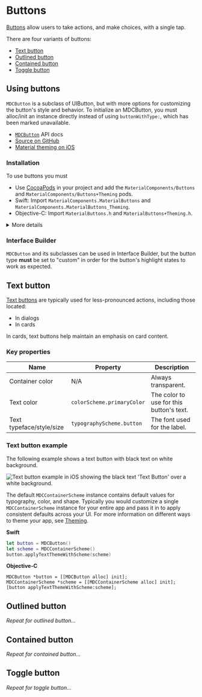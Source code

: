 # Buttons

[Buttons](https://material.io/components/buttons/) allow users to take actions, and make choices, with a single tap.

There are four variants of buttons:

* [Text button](#text-button)
* [Outlined button](#outlined-button) 
* [Contained button](#contained-button)
* [Toggle button](#toggle-button)

<!-- TODO(b/1234568): Add example image here when it is available. -->

## Using buttons

`MDCButton` is a subclass of UIButton, but with more options for customizing the button's style and
behavior. To initialize an MDCButton, you must alloc/init an instance directly instead of using
`buttonWithType:`, which has been marked unavailable.

* [`MDCButton`](https://material.io/develop/ios/components/buttons/api-docs/Classes/MDCButton.html) API docs
* [Source on GitHub](https://github.com/material-components/material-components-ios/blob/develop/components/Buttons/src/MDCButton.h)
* [Material theming on iOS](https://material.io/develop/ios/components/theming/)

### Installation

To use buttons you must

* Use [CocoaPods](https://cocoapods.org/) in your project and add the `MaterialComponents/Buttons` and `MaterialComponents/Buttons+Theming` pods.
* Swift: Import `MaterialComponents.MaterialButtons` and `MaterialComponents.MaterialButtons_Theming`.
* Objective-C: Import `MaterialButtons.h` and `MaterialButtons+Theming.h`.

<details><summary>More details</summary>

Add the `MaterialComponents/Buttons` pod:

 1. Add the following line to your `Podfile`: `pod MaterialComponents/Buttons`
 1. Run the installer: `pod install`.

Import the classes, create and initialize `MDCButton` instances with theming:

**Swift**
 
```swift
import MaterialComponents.MaterialButtons
import MaterialComponents.MaterialButtons_Theming
```

**Objective-C**
 
```objc
#import "MaterialButtons.h"
#import "MaterialButtons+Theming.h"
```
</details>

### Interface Builder

`MDCButton` and its subclasses can be used in Interface Builder, but the button type **must** be set
to "custom" in order for the button's highlight states to work as expected.


## Text button

[Text buttons](https://material.io/components/buttons/#text-button) are typically used for less-pronounced actions, including those located:

* In dialogs
* In cards

In cards, text buttons help maintain an emphasis on card content.

### Key properties

Name | Property | Description
-----|----------|------------
Container color | N/A | Always transparent.
Text color | `colorScheme.primaryColor` | The color to use for this button's text.
Text typeface/style/size | `typographyScheme.button` | The font used for the label.

### Text button example

The following example shows a text button with black text on white background.

<img src="assets/ios-text-button.gif" alt="Text button example in iOS showing the black text 'Text Button' over a white background.">

The default `MDCContainerScheme` instance contains default values for typography, color, and shape. Typically you would customize a single `MDCContainerScheme` instance for your entire app and pass it in to apply consistent defaults across your UI. For more information on different ways to theme your app, see [Theming](https://material.io/develop/ios/components/theming/).	

**Swift**

```swift
let button = MDCButton()
let scheme = MDCContainerScheme()
button.applyTextThemeWithScheme(scheme)
```

**Objective-C**

```ObjC
MDCButton *button = [[MDCButton alloc] init];
MDCContainerScheme *scheme = [[MDCContainerScheme alloc] init];
[button applyTextThemeWithScheme:scheme];
```

## Outlined button

_Repeat for outlined button..._

## Contained button

_Repeat for contained button..._

## Toggle button

_Repeat for toggle button..._